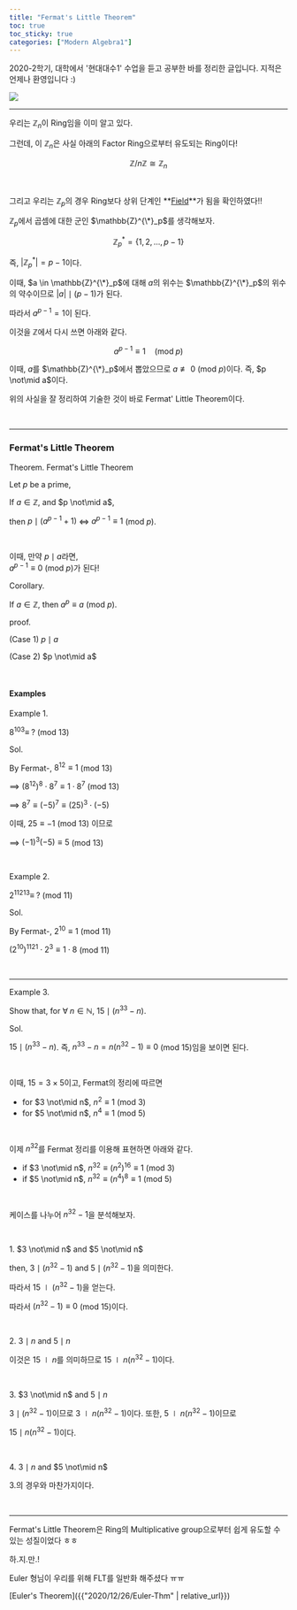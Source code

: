 ```yaml
---
title: "Fermat's Little Theorem"
toc: true
toc_sticky: true
categories: ["Modern Algebra1"]
---
```



2020-2학기, 대학에서 '현대대수1' 수업을 듣고 공부한 바를 정리한 글입니다. 지적은 언제나 환영입니다 :)

<div class="img-wrapper">
  <img src="{{ "/images/mathematics/modern-algebra-1/group_meme.jpg" | relative_url }}">
</div>

<hr>

우리는 $\mathbb{Z}_n$이 Ring임을 이미 알고 있다.

그런데, 이 $\mathbb{Z}_n$은 사실 아래의 Factor Ring으로부터 유도되는 Ring이다!

$$
\mathbb{Z} / n \mathbb{Z} \cong \mathbb{Z}_n
$$

<br>

그리고 우리는 $\mathbb{Z}_p$의 경우 Ring보다 상위 단계인 **<u>Field</u>**가 됨을 확인하였다!!

$\mathbb{Z}_p$에서 곱셈에 대한 군인 $\mathbb{Z}^{\*}_p$를 생각해보자.

$$
\mathbb{Z}^{*}_p = \{1, 2, ..., p-1 \}
$$

즉, $\lvert \mathbb{Z}^{*}_p \rvert = p-1$이다.

이때, $a \in \mathbb{Z}^{\*}_p$에 대해 $a$의 위수는 $\mathbb{Z}^{\*}_p$의 위수의 약수이므로 $\lvert a \rvert \mid (p-1)$가 된다.

따라서 $a^{p-1} = 1$이 된다.

이것을 $\mathbb{Z}$에서 다시 쓰면 아래와 같다.

$$
a^{p-1} \equiv 1 \quad (\textrm{mod} \; p)
$$

이때, $a$를 $\mathbb{Z}^{\*}_p$에서 뽑았으므로 $a \not\equiv 0$ (mod $p$)이다. 즉, $p \not\mid a$이다.

위의 사실을 잘 정리하여 기술한 것이 바로 Fermat' Little Theorem이다.

<br>
<hr>

### Fermat's Little Theorem

<span class="statement-title">Theorem.</span> Fermat's Little Theorem<br>

<div class="notice" markdown="1">

Let $p$ be a prime,

If $a \in \mathbb{Z}$, and $p \not\mid a$,

then $p \mid (a^{p-1} + 1)$ $\iff$ $a^{p-1} \equiv 1$ (mod $p$).

<br>

이때, 만약 $p \mid a$라면, <br>
$a^{p-1} \equiv 0$ (mod $p$)가 된다!

</div>

<span class="statement-title">Corollary.</span><br>

<div class="notice" markdown="1">

If $a \in \mathbb{Z}$, then $a^p \equiv a$ (mod $p$).

</div>

<span class="statement-title">proof.</span><br>

<div class="math-statement" markdown="1">

(Case 1) $p \mid a$

(Case 2) $p \not\mid a$

</div>

<br>

#### Examples

<span class="statement-title">Example 1.</span><br>

$8^{103} \equiv \; ?$ (mod 13)

<span class="statement-title">Sol.</span><br>

<div class="math-statement" markdown="1">

By Fermat-, $8^{12} \equiv 1$ (mod 13)

$\implies$ $(8^{12})^{8} \cdot 8^7 \equiv 1 \cdot 8^7$ (mod 13)

$\implies$ $8^7 \equiv (-5)^7 \equiv (25)^3 \cdot (-5)$

이때, $25 \equiv -1$ (mod 13) 이므로

$\implies$ $(-1)^3 (-5) \equiv 5$ (mod 13)

</div>

<br>

<span class="statement-title">Example 2.</span><br>

$2^{11213} \equiv \; ?$ (mod 11)

<span class="statement-title">Sol.</span><br>

<div class="math-statement" markdown="1">

By Fermat-, $2^{10} \equiv 1$ (mod 11)

$(2^{10})^{1121} \cdot 2^3 \equiv 1 \cdot 8$ (mod 11)

</div>

<br>
<hr>

<span class="statement-title">Example 3.</span><br>

Show that, for $\forall \; n \in \mathbb{N}$, $15 \mid (n^{33} - n)$.

<span class="statement-title">Sol.</span><br>

<div class="math-statement" markdown="1">

$15 \mid (n^{33} - n)$. 즉, $n^{33} - n = n(n^{32} - 1) \equiv 0$ (mod 15)임을 보이면 된다.

<br>

이때, $15 = 3 \times 5$이고, Fermat의 정리에 따르면

- for $3 \not\mid n$, $n^2 \equiv 1$ (mod 3)
- for $5 \not\mid n$, $n^4 \equiv 1$ (mod 5)

<br>

이제 $n^{32}$를 Fermat 정리를 이용해 표현하면 아래와 같다.

- if $3 \not\mid n$, $n^{32} \equiv (n^2)^{16} \equiv 1$ (mod 3)
- if $5 \not\mid n$, $n^{32} \equiv (n^4)^{8} \equiv 1$ (mod 5)

<br>

케이스를 나누어 $n^{32} - 1$을 분석해보자.

<br>

1\. $3 \not\mid n$ and $5 \not\mid n$

then, $3 \mid (n^{32} - 1)$ and $5 \mid (n^{32}-1)$을 의미한다.

따라서 $15 \mid (n^{32} - 1)$을 얻는다.

따라서 $(n^{32} - 1) \equiv 0$ (mod 15)이다.

<br>

2\. $3 \mid n$ and $5 \mid n$

이것은 $15 \mid n$를 의미하므로 $15 \mid n(n^{32}-1)$이다.

<br>

3\. $3 \not\mid n$ and $5 \mid n$

$3 \mid (n^{32} - 1)$이므로 $3 \mid n(n^{32} - 1)$이다. 또한, $5 \mid n(n^{32} - 1)$이므로

$15 \mid n(n^{32}-1)$이다.

<br>

4\. $3 \mid n$ and $5 \not\mid n$

3\.의 경우와 마찬가지이다.

</div>

<br>
<hr>

Fermat's Little Theorem은 Ring의 Multiplicative group으로부터 쉽게 유도할 수 있는 성질이었다 ㅎㅎ

하.지.만.!

Euler 형님이 우리를 위해 FLT를 일반화 해주셨다 ㅠㅠ

[Euler's Theorem]({{"2020/12/26/Euler-Thm" | relative_url}})
